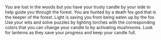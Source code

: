 You are lost in the woods but you have your trusty candle by your side to help guide you through the forest.  You are hunted by a death fox god that is the keeper of the forest. Light is saving you from being eaten up by the fox. Use your wits and solve puzzles by lighting torches with the corresponding colors that you can change your candle to by activating mushrooms. Look for lanterns as they save your progress and keep your candle full.

